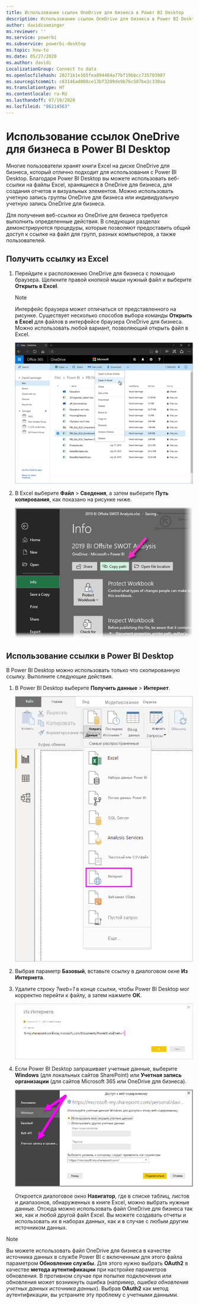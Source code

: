 ```yaml
---
title: Использование ссылок OneDrive для бизнеса в Power BI Desktop
description: Использование ссылок OneDrive для бизнеса в Power BI Desktop
author: davidiseminger
ms.reviewer: ''
ms.service: powerbi
ms.subservice: powerbi-desktop
ms.topic: how-to
ms.date: 05/27/2020
ms.author: davidi
LocalizationGroup: Connect to data
ms.openlocfilehash: 20271b1e165fea894404a77bf19bbcc735703907
ms.sourcegitcommit: c83146ad008ce13bf3289de9b76c507be2c330aa
ms.translationtype: HT
ms.contentlocale: ru-RU
ms.lasthandoff: 07/10/2020
ms.locfileid: "86214563"
---
```

# <a name="use-onedrive-for-business-links-in-power-bi-desktop"></a>Использование ссылок OneDrive для бизнеса в Power BI Desktop
Многие пользователи хранят книги Excel на диске OneDrive для бизнеса, который отлично подходит для использования с Power BI Desktop. Благодаря Power BI Desktop вы можете использовать веб-ссылки на файлы Excel, хранящиеся в OneDrive для бизнеса, для создания отчетов и визуальных элементов. Можно использовать учетную запись группы OneDrive для бизнеса или индивидуальную учетную запись OneDrive для бизнеса.

Для получения веб-ссылки из OneDrive для бизнеса требуется выполнить определенные действия. В следующих разделах демонстрируются процедуры, которые позволяют предоставить общий доступ к ссылке на файл для групп, разных компьютеров, а также пользователей.

## <a name="get-a-link-from-excel"></a>Получить ссылку из Excel
1. Перейдите к расположению OneDrive для бизнеса с помощью браузера. Щелкните правой кнопкой мыши нужный файл и выберите **Открыть в Excel**.
   
   > [!NOTE]
   > Интерфейс браузера может отличаться от представленного на рисунке. Существует несколько способов выбора команды **Открыть в Excel** для файлов в интерфейсе браузера OneDrive для бизнеса. Можно использовать любой вариант, позволяющий открыть файл в Excel.
   
   ![Снимок экрана: OneDrive в браузере с в областью "Открыть в Excel"](media/desktop-use-onedrive-business-links/odb-links_02.png)

2. В Excel выберите **Файл** > **Сведения**, а затем выберите **Путь копирования**, как показано на рисунке ниже.
   
   ![Снимок экрана: меню "Сведения" с выбранной кнопкой "Путь копирования"](media/desktop-use-onedrive-business-links/onedrive-copy-path.png)

## <a name="use-the-link-in-power-bi-desktop"></a>Использование ссылки в Power BI Desktop
В Power BI Desktop можно использовать только что скопированную ссылку. Выполните следующие действия.

1. В Power BI Desktop выберите **Получить данные** > **Интернет**.
   
   ![Снимок экрана: лента "Получить данные" в Power BI Desktop с выбранным параметром "Интернет"](media/desktop-use-onedrive-business-links/power-bi-web-link-onedrive.png)
2. Выбрав параметр **Базовый**, вставьте ссылку в диалоговом окне **Из Интернета**.
3. Удалите строку *?web=1* в конце ссылки, чтобы Power BI Desktop мог корректно перейти к файлу, а затем нажмите **ОК**.
   
    ![Снимок экрана: диалоговое окно "Из Интернета", в котором показано, как удалить строку из поля URL-адреса](media/desktop-use-onedrive-business-links/power-bi-web-link-confirmation.png) 
4. Если Power BI Desktop запрашивает учетные данные, выберите **Windows** (для локальных сайтов SharePoint) или **Учетная запись организации** (для сайтов Microsoft 365 или OneDrive для бизнеса).
   
   ![Снимок экрана: запрос учетных данных Power BI Desktop с выбором учетной записи Windows или организации](media/desktop-use-onedrive-business-links/odb-links_06.png)

   Откроется диалоговое окно **Навигатор**, где в списке таблиц, листов и диапазонов, обнаруженных в книге Excel, можно выбрать нужные данные. Отсюда можно использовать файл OneDrive для бизнеса так же, как и любой другой файл Excel. Вы можете создавать отчеты и использовать их в наборах данных, как и в случае с любым другим источником данных.

> [!NOTE]
> Вы можете использовать файл OneDrive для бизнеса в качестве источника данных в службе Power BI с включенным для этого файла параметром **Обновление службы**. Для этого нужно выбрать **OAuth2** в качестве **метода аутентификации** при настройке параметров обновления. В противном случае при попытке подключения или обновления может возникнуть ошибка (например, *ошибка обновления учетных данных источника данных*). Выбрав **OAuth2** как метод аутентификации, вы устраните эту проблему с учетными данными.
>

